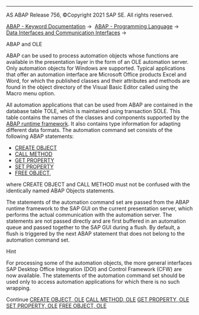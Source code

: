  

* * *

AS ABAP Release 756, ©Copyright 2021 SAP SE. All rights reserved.

[ABAP - Keyword Documentation](javascript:call_link\('abenabap.htm'\)) →  [ABAP - Programming Language](javascript:call_link\('abenabap_reference.htm'\)) →  [Data Interfaces and Communication Interfaces](javascript:call_link\('abenabap_data_communication.htm'\)) → 

ABAP and OLE

ABAP can be used to process automation objects whose functions are available in the presentation layer in the form of an OLE automation server. Only automation objects for Windows are supported. Typical applications that offer an automation interface are Microsoft Office products Excel and Word, for which the published classes and their attributes and methods are found in the object directory of the Visual Basic Editor called using the Macro menu option.

All automation applications that can be used from ABAP are contained in the database table TOLE, which is maintained using transaction SOLE. This table contains the names of the classes and components supported by the [ABAP runtime framework](javascript:call_link\('abenabap_runtime_frmwk_glosry.htm'\) "Glossary Entry"). It also contains type information for adapting different data formats. The automation command set consists of the following ABAP statements:

-   [CREATE OBJECT](javascript:call_link\('abapcreate_object_ole2.htm'\))
-   [CALL METHOD](javascript:call_link\('abapcall_method_ole2.htm'\))
-   [GET PROPERTY](javascript:call_link\('abapget_property.htm'\))
-   [SET PROPERTY](javascript:call_link\('abapset_property.htm'\))
-   [FREE OBJECT](javascript:call_link\('abapfree_object.htm'\)),

where CREATE OBJECT and CALL METHOD must not be confused with the identically named ABAP Objects statements.

The statements of the automation command set are passed from the ABAP runtime framework to the SAP GUI on the current presentation server, which performs the actual communication with the automation server. The statements are not passed directly and are first buffered in an automation queue and passed together to the SAP GUI during a flush. By default, a flush is triggered by the next ABAP statement that does not belong to the automation command set.

Hint

For processing some of the automation objects, the more general interfaces SAP Desktop Office Integration (DOI) and Control Framework (CFW) are now available. The statements of the automation command set should be used only to access automation applications for which there is no such wrapping.

Continue
[CREATE OBJECT, OLE](javascript:call_link\('abapcreate_object_ole2.htm'\))
[CALL METHOD, OLE](javascript:call_link\('abapcall_method_ole2.htm'\))
[GET PROPERTY, OLE](javascript:call_link\('abapget_property.htm'\))
[SET PROPERTY, OLE](javascript:call_link\('abapset_property.htm'\))
[FREE OBJECT, OLE](javascript:call_link\('abapfree_object.htm'\))